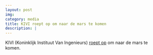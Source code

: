 ```yaml
---
layout: post
img: 
category: media
title: KIVI roept op om naar de mars te komen
description: |
---
```

  KIVI (Koninklijk Instituut Van Ingenieurs) [roept op](https://www.kivi.nl/nieuws/artikel/march-for-science-nl) om naar de mars te komen.
